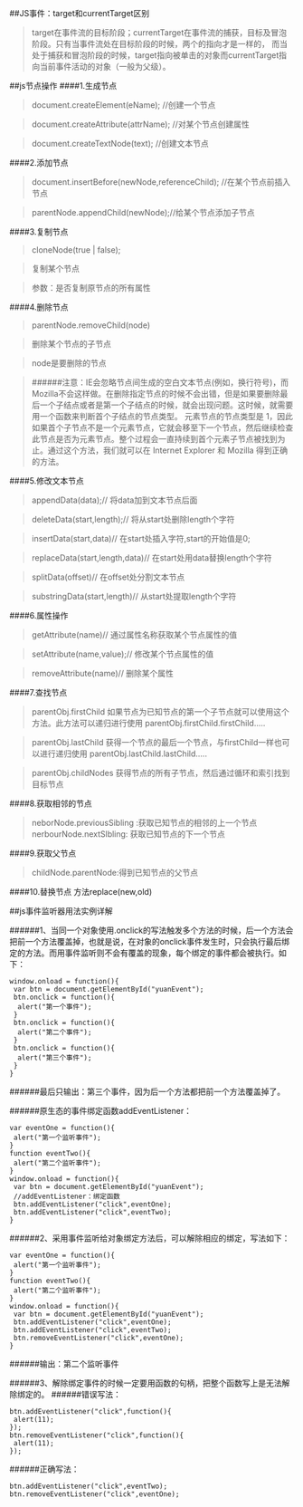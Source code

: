 ##JS事件：target和currentTarget区别
> target在事件流的目标阶段；currentTarget在事件流的捕获，目标及冒泡阶段。只有当事件流处在目标阶段的时候，两个的指向才是一样的， 而当处于捕获和冒泡阶段的时候，target指向被单击的对象而currentTarget指向当前事件活动的对象（一般为父级）。

##js节点操作
####1.生成节点
> document.createElement(eName);  //创建一个节点

> document.createAttribute(attrName); //对某个节点创建属性

> document.createTextNode(text);  //创建文本节点

####2.添加节点
> document.insertBefore(newNode,referenceChild);  //在某个节点前插入节点<br>

> parentNode.appendChild(newNode);//给某个节点添加子节点

####3.复制节点
> cloneNode(true | false);

> 复制某个节点

> 参数：是否复制原节点的所有属性

####4.删除节点
> parentNode.removeChild(node)

> 删除某个节点的子节点

> node是要删除的节点

> ######注意：IE会忽略节点间生成的空白文本节点(例如，换行符号)，而Mozilla不会这样做。在删除指定节点的时候不会出错，但是如果要删除最后一个子结点或者是第一个子结点的时候，就会出现问题。这时候，就需要用一个函数来判断首个子结点的节点类型。
元素节点的节点类型是 1，因此如果首个子节点不是一个元素节点，它就会移至下一个节点，然后继续检查此节点是否为元素节点。整个过程会一直持续到首个元素子节点被找到为止。通过这个方法，我们就可以在 Internet Explorer 和 Mozilla 得到正确的方法。

####5.修改文本节点
> appendData(data);//
将data加到文本节点后面

> deleteData(start,length);//
将从start处删除length个字符

> insertData(start,data)//
在start处插入字符,start的开始值是0;

> replaceData(start,length,data)//
在start处用data替换length个字符

> splitData(offset)//
在offset处分割文本节点

> substringData(start,length)//
从start处提取length个字符

####6.属性操作
> getAttribute(name)//
通过属性名称获取某个节点属性的值

> setAttribute(name,value);//
修改某个节点属性的值

> removeAttribute(name)//
删除某个属性

####7.查找节点
> parentObj.firstChild
> 如果节点为已知节点的第一个子节点就可以使用这个方法。此方法可以递归进行使用
> parentObj.firstChild.firstChild.....

> parentObj.lastChild
> 获得一个节点的最后一个节点，与firstChild一样也可以进行递归使用
> parentObj.lastChild.lastChild.....

> parentObj.childNodes
> 获得节点的所有子节点，然后通过循环和索引找到目标节点

####8.获取相邻的节点
> neborNode.previousSibling :获取已知节点的相邻的上一个节点
> nerbourNode.nextSlbling: 获取已知节点的下一个节点

####9.获取父节点
> childNode.parentNode:得到已知节点的父节点

####10.替换节点 方法replace(new,old)

##js事件监听器用法实例详解

######1、当同一个对象使用.onclick的写法触发多个方法的时候，后一个方法会把前一个方法覆盖掉，也就是说，在对象的onclick事件发生时，只会执行最后绑定的方法。而用事件监听则不会有覆盖的现象，每个绑定的事件都会被执行。如下：

```
window.onload = function(){ 
 var btn = document.getElementById("yuanEvent"); 
 btn.onclick = function(){ 
  alert("第一个事件"); 
 } 
 btn.onclick = function(){ 
  alert("第二个事件"); 
 } 
 btn.onclick = function(){ 
  alert("第三个事件"); 
 } 
}
```
######最后只输出：第三个事件，因为后一个方法都把前一个方法覆盖掉了。

######原生态的事件绑定函数addEventListener：

```
var eventOne = function(){ 
 alert("第一个监听事件"); 
} 
function eventTwo(){ 
 alert("第二个监听事件"); 
} 
window.onload = function(){ 
 var btn = document.getElementById("yuanEvent"); 
 //addEventListener：绑定函数 
 btn.addEventListener("click",eventOne); 
 btn.addEventListener("click",eventTwo); 
}
```

######2、采用事件监听给对象绑定方法后，可以解除相应的绑定，写法如下：

```
var eventOne = function(){ 
 alert("第一个监听事件"); 
} 
function eventTwo(){ 
 alert("第二个监听事件"); 
} 
window.onload = function(){ 
 var btn = document.getElementById("yuanEvent"); 
 btn.addEventListener("click",eventOne); 
 btn.addEventListener("click",eventTwo); 
 btn.removeEventListener("click",eventOne); 
}
```

######输出：第二个监听事件

######3、解除绑定事件的时候一定要用函数的句柄，把整个函数写上是无法解除绑定的。
######错误写法：
```
btn.addEventListener("click",function(){ 
 alert(11); 
}); 
btn.removeEventListener("click",function(){ 
 alert(11); 
});
```
######正确写法：
```
btn.addEventListener("click",eventTwo); 
btn.removeEventListener("click",eventOne); 
```
